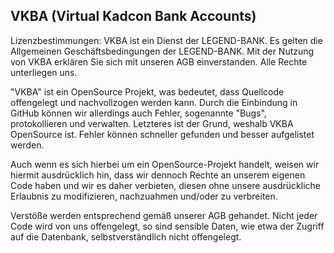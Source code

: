 VKBA (Virtual Kadcon Bank Accounts)
-----------------------------------
Lizenzbestimmungen:
VKBA ist ein Dienst der LEGEND-BANK. Es gelten die Allgemeinen Geschäftsbedingungen der LEGEND-BANK. 
Mit der Nutzung von VKBA erklären Sie sich mit unseren AGB einverstanden. Alle Rechte unterliegen uns.

"VKBA" ist ein OpenSource Projekt, was bedeutet, dass Quellcode offengelegt und nachvollzogen werden kann. Durch die Einbindung in GitHub können wir allerdings auch Fehler, sogenannte "Bugs", protokollieren und verwalten.
Letzteres ist der Grund, weshalb VKBA OpenSource ist. Fehler können schneller gefunden und besser aufgelistet werden.

Auch wenn es sich hierbei um ein OpenSource-Projekt handelt, weisen wir hiermit ausdrücklich hin, dass wir dennoch Rechte an unserem eigenen Code haben und wir es daher verbieten, diesen ohne unsere ausdrückliche Erlaubnis zu modifizieren, nachzuahmen und/oder zu verbreiten.

Verstöße werden entsprechend gemäß unserer AGB gehandet.
Nicht jeder Code wird von uns offengelegt, so sind sensible Daten, wie etwa der Zugriff auf die Datenbank, selbstverständlich nicht offengelegt.
